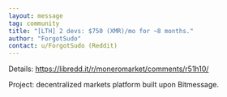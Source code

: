 ```yaml
---
layout: message
tag: community
title: "[LTH] 2 devs: $750 (XMR)/mo for ~8 months."
author: "ForgotSudo"	
contact: u/ForgotSudo (Reddit)
---
```


Details: https://libredd.it/r/moneromarket/comments/r51h10/

Project: decentralized markets platform built upon Bitmessage.
